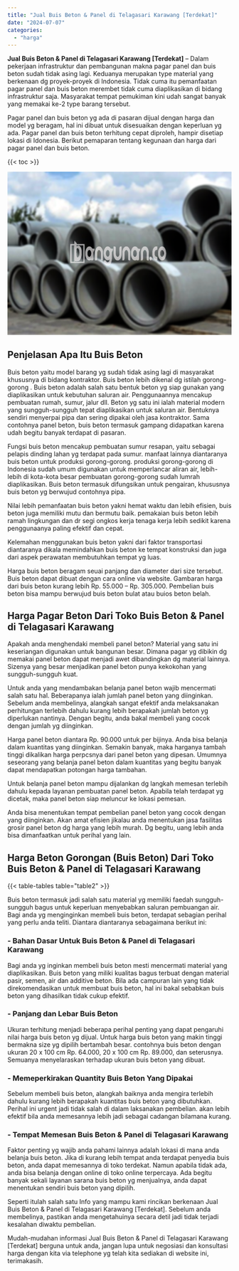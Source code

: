 ```yaml
---
title: "Jual Buis Beton & Panel di Telagasari Karawang [Terdekat]"
date: "2024-07-07"
categories: 
  - "harga"
---
```


**Jual Buis Beton & Panel di Telagasari Karawang \[Terdekat\]** – Dalam pekerjaan infrastruktur dan pembangunan makna pagar panel dan buis beton sudah tidak asing lagi. Keduanya merupakan type material yang berkenaan dg proyek-proyek di Indonesia. Tidak cuma itu pemanfaatan pagar panel dan buis beton merembet tidak cuma diaplikasikan di bidang infrastruktur saja. Masyarakat tempat pemukiman kini udah sangat banyak yang memakai ke-2 type barang tersebut.

Pagar panel dan buis beton yg ada di pasaran dijual dengan harga dan model yg beragam, hal ini dibuat untuk disesuaikan dengan keperluan yg ada. Pagar panel dan buis beton terhitung cepat diproleh, hampir disetiap lokasi di Idonesia. Berikut pemaparan tentang kegunaan dan harga dari pagar panel dan buis beton.

{{< toc >}}

![Jual Buis Beton & Panel di Telagasari Karawang [Terdekat]](/images/jual-panel-buis-beton-murah-36.png)

## Penjelasan Apa Itu Buis Beton

Buis beton yaitu model barang yg sudah tidak asing lagi di masyarakat khususnya di bidang kontraktor. Buis beton lebih dikenal dg istilah gorong-gorong . Buis beton adalah salah satu bentuk beton yg siap gunakan yang diaplikasikan untuk kebutuhan saluran air. Penggunaannya mencakup pembuatan rumah, sumur, jalur dll. Beton yg satu ini ialah material modern yang sungguh-sungguh tepat diaplikasikan untuk saluran air. Bentuknya sendiri menyerpai pipa dan sering dipakai oleh jasa kontraktor. Sama contohnya panel beton, buis beton termasuk gampang didapatkan karena udah begitu banyak terdapat di pasaran.

Fungsi buis beton mencakup pembuatan sumur resapan, yaitu sebagai pelapis dinding lahan yg terdapat pada sumur. manfaat lainnya diantaranya buis beton untuk produksi gorong-gorong. produksi gorong-gorong di Indonesia sudah umum digunakan untuk memperlancar aliran air, lebih-lebih di kota-kota besar pembuatan gorong-gorong sudah lumrah diaplikasikan. Buis beton termasuk difungsikan untuk pengairan, khususnya buis beton yg berwujud contohnya pipa.

Nilai lebih pemanfaatan buis beton yakni hemat waktu dan lebih efisien, buis beton juga memiliki mutu dan bermutu baik. pemakaian buis beton lebih ramah lingkungan dan dr segi ongkos kerja tenaga kerja lebih sedikit karena penggunaanya paling efektif dan cepat.

Kelemahan menggunakan buis beton yakni dari faktor transportasi diantaranya dikala memindahkan buis beton ke tempat konstruksi dan juga dari aspek perawatan membutuhkan tempat yg luas.

Harga buis beton beragam seuai panjang dan diameter dari size tersebut. Buis beton dapat dibuat dengan cara online via website. Gambaran harga dari buis beton kurang lebih Rp. 55.000 – Rp. 305.000. Pembelian buis beton bisa mampu berwujud buis beton bulat atau buios beton belah.

## Harga Pagar Beton Dari Toko Buis Beton & Panel di Telagasari Karawang

Apakah anda menghendaki membeli panel beton? Material yang satu ini keseriangan digunakan untuk bangunan besar. Dimana pagar yg dibikin dg memakai panel beton dapat menjadi awet dibandingkan dg material lainnya. Sizenya yang besar menjadikan panel beton punya kekokohan yang sungguh-sungguh kuat.

Untuk anda yang mendambakan belanja panel beton wajib mencermati salah satu hal. Beberapanya ialah jumlah panel beton yang diinginkan. Sebelum anda membelinya, alangkah sangat efektif anda melaksanakan perhitungan terlebih dahulu kurang lebih berapakah jumlah beton yg diperlukan nantinya. Dengan begitu, anda bakal membeli yang cocok dengan jumlah yg diinginkan.

Harga panel beton diantara Rp. 90.000 untuk per bijinya. Anda bisa belanja dalam kuantitas yang diinginkan. Semakin banyak, maka harganya tambah tinggi dikalikan harga perpcsnya dari panel beton yang dipesan. Umumnya seseorang yang belanja panel beton dalam kuantitas yang begitu banyak dapat mendapatkan potongan harga tambahan.

Untuk belanja panel beton mampu dijalankan dg langkah memesan terlebih dahulu kepada layanan pembuatan panel beton. Apabila telah terdapat yg dicetak, maka panel beton siap meluncur ke lokasi pemesan.

Anda bisa menentukan tempat pembelian panel beton yang cocok dengan yang diinginkan. Akan amat efisien jikalau anda menentukan jasa fasilitas grosir panel beton dg harga yang lebih murah. Dg begitu, uang lebih anda bisa dimanfaatkan untuk perihal yang lain.

## Harga Beton Gorongan (Buis Beton) Dari Toko Buis Beton & Panel di Telagasari Karawang

{{< table-tables table="table2" >}}

Buis beton termasuk jadi salah satu material yg memiliki faedah sungguh-sungguh bagus untuk keperluan menyebabkan saluran pembuangan air. Bagi anda yg menginginkan membeli buis beton, terdapat sebagian perihal yang perlu anda teliti. Diantara diantaranya sebagaimana berikut ini:

### \- Bahan Dasar Untuk Buis Beton & Panel di Telagasari Karawang

Bagi anda yg inginkan membeli buis beton mesti mencermati material yang diaplikasikan. Buis beton yang miliki kualitas bagus terbuat dengan material pasir, semen, air dan additive beton. Bila ada campuran lain yang tidak direkomendasikan untuk membuat buis beton, hal ini bakal sebabkan buis beton yang dihasilkan tidak cukup efektif.

### \- Panjang dan Lebar Buis Beton

Ukuran terhitung menjadi beberapa perihal penting yang dapat pengaruhi nilai harga buis beton yg dijual. Untuk harga buis beton yang makin tinggi bermakna size yg dipilih bertambah besar. contohnya buis beton dengan ukuran 20 x 100 cm Rp. 64.000, 20 x 100 cm Rp. 89.000, dan seterusnya. Semuanya menyelaraskan terhadap ukuran buis beton yang dibuat.

### \- Memeperkirakan Quantity Buis Beton Yang Dipakai

Sebelum membeli buis beton, alangkah baiknya anda mengira terlebih dahulu kurang lebih berapakah kuantitas buis beton yang dibutuhkan. Perihal ini urgent jadi tidak salah di dalam laksanakan pembelian. akan lebih efektif bila anda memesannya lebih jadi sebagai cadangan bilamana kurang.

### \- Tempat Memesan Buis Beton & Panel di Telagasari Karawang

Faktor penting yg wajib anda pahami lainnya adalah lokasi di mana anda belanja buis beton. Jika di kurang lebih tempat anda terdapat penyedia buis beton, anda dapat memesannya di toko terdekat. Namun apabila tidak ada, anda bisa belanja dengan online di toko online terpercaya. Ada begitu banyak sekali layanan sarana buis beton yg menjualnya, anda dapat menentukan sendiri buis beton yang dipilih.

Seperti itulah salah satu Info yang mampu kami rincikan berkenaan Jual Buis Beton & Panel di Telagasari Karawang \[Terdekat\]. Sebelum anda membelinya, pastikan anda mengetahuinya secara detil jadi tidak terjadi kesalahan diwaktu pembelian.

Mudah-mudahan informasi Jual Buis Beton & Panel di Telagasari Karawang \[Terdekat\] berguna untuk anda, jangan lupa untuk negosiasi dan konsultasi harga dengan kita via telephone yg telah kita sediakan di website ini, terimakasih.
